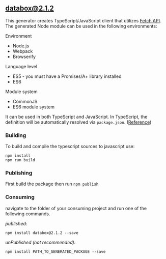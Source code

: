 ## databox@2.1.2

This generator creates TypeScript/JavaScript client that utilizes [Fetch API](https://fetch.spec.whatwg.org/). The generated Node module can be used in the following environments:

Environment
* Node.js
* Webpack
* Browserify

Language level
* ES5 - you must have a Promises/A+ library installed
* ES6

Module system
* CommonJS
* ES6 module system

It can be used in both TypeScript and JavaScript. In TypeScript, the definition will be automatically resolved via `package.json`. ([Reference](https://www.typescriptlang.org/docs/handbook/declaration-files/consumption.html))

### Building

To build and compile the typescript sources to javascript use:
```
npm install
npm run build
```

### Publishing

First build the package then run `npm publish`

### Consuming

navigate to the folder of your consuming project and run one of the following commands.

_published:_

```
npm install databox@2.1.2 --save
```

_unPublished (not recommended):_

```
npm install PATH_TO_GENERATED_PACKAGE --save
```
